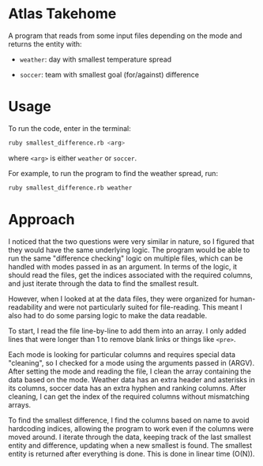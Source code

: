 # Atlas Takehome

A program that reads from some input files depending on the mode and returns the entity with:

- `weather`: day with smallest temperature spread

- `soccer`: team with smallest goal (for/against) difference

# Usage

To run the code, enter in the terminal:

```sh
ruby smallest_difference.rb <arg>
```

where `<arg>` is either `weather` or `soccer`.

For example, to run the program to find the weather spread, run:

```sh
ruby smallest_difference.rb weather
```

# Approach

I noticed that the two questions were very similar in nature, so I figured that they would have the same underlying logic. The program would be able to run the same "difference checking" logic on multiple files, which can be handled with modes passed in as an argument. In terms of the logic, it should read the files, get the indices associated with the required columns, and just iterate through the data to find the smallest result.

However, when I looked at at the data files, they were organized for human-readability and were not particularly suited for file-reading. This meant I also had to do some parsing logic to make the data readable.

To start, I read the file line-by-line to add them into an array. I only added lines that were longer than 1 to remove blank links or things like `<pre>`.

Each mode is looking for particular columns and requires special data "cleaning", so I checked for a mode using the arguments passed in (ARGV). After setting the mode and reading the file, I clean the array containing the data based on the mode. Weather data has an extra header and asterisks in its columns, soccer data has an extra hyphen and ranking columns. After cleaning, I can get the index of the required columns without mismatching arrays.

To find the smallest difference, I find the columns based on name to avoid hardcoding indices, allowing the program to work even if the columns were moved around. I iterate through the data, keeping track of the last smallest entity and difference, updating when a new smallest is found. The smallest entity is returned after everything is done. This is done in linear time (O(N)).

